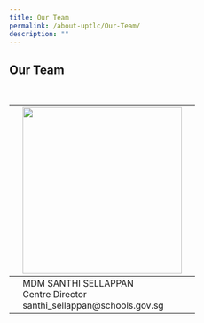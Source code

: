 ```yaml
---
title: Our Team
permalink: /about-uptlc/Our-Team/
description: ""
---
```

## Our Team 

<br>

<table>
<thead>
  <tr>
    <th> </th>
    <th><img src="https://uptlc.moe.edu.sg/wp-content/uploads/2021/11/png-transparent-black-and-white-material-white-frame-angle-white-golden-frame.png-22-287x300.jpg" width="287" height="300"></th>
    <th> </th>
  </tr>
</thead>
<tbody>
  <tr>
    <td> </td>
    <td>MDM SANTHI SELLAPPAN <br>Centre Director<br>santhi_sellappan@schools.gov.sg</td>
    <td> </td>
  </tr>
</tbody>
</table>


